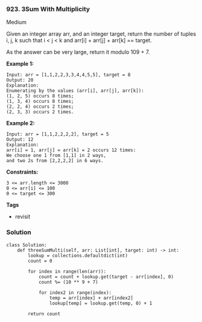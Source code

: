 ### 923. 3Sum With Multiplicity
Medium

Given an integer array arr, and an integer target, return the number of tuples i, j, k such that i < j < k and arr[i] + arr[j] + arr[k] == target.

As the answer can be very large, return it modulo 109 + 7. 

**Example 1:**
```
Input: arr = [1,1,2,2,3,3,4,4,5,5], target = 8
Output: 20
Explanation: 
Enumerating by the values (arr[i], arr[j], arr[k]):
(1, 2, 5) occurs 8 times;
(1, 3, 4) occurs 8 times;
(2, 2, 4) occurs 2 times;
(2, 3, 3) occurs 2 times.
```

**Example 2:**
```
Input: arr = [1,1,2,2,2,2], target = 5
Output: 12
Explanation: 
arr[i] = 1, arr[j] = arr[k] = 2 occurs 12 times:
We choose one 1 from [1,1] in 2 ways,
and two 2s from [2,2,2,2] in 6 ways.
``` 

**Constraints:**
```
3 <= arr.length <= 3000
0 <= arr[i] <= 100
0 <= target <= 300
```

**Tags**
- revisit

### Solution
```
class Solution:
    def threeSumMulti(self, arr: List[int], target: int) -> int:
        lookup = collections.defaultdict(int)
        count = 0
        
        for index in range(len(arr)):
            count = count + lookup.get(target - arr[index], 0)
            count %= (10 ** 9 + 7)
            
            for index2 in range(index):
                temp = arr[index] + arr[index2]
                lookup[temp] = lookup.get(temp, 0) + 1
        
        return count
        
```

